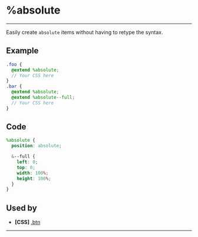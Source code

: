 # %absolute

---

Easily create `absolute` items without having to retype the syntax.

## Example

```scss
.foo {
  @extend %absolute;
  // Your CSS here
}
.bar {
  @extend %absolute;
  @extend %absolute--full;
  // Your CSS here
}
```

## Code

```scss
%absolute {
  position: absolute;

  &--full {
    left: 0;
    top: 0;
    width: 100%;
    height: 100%;
  }
}
```

## Used by

- **[CSS]** [.btn](css/components/buttons.md)

---
